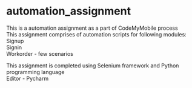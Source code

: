 # automation_assignment
This is a automation assignment as a part of CodeMyMobile process  
This assignment comprises of automation scripts for following modules:  
  Signup  
  Signin  
  Workorder - few scenarios  
  
This assignment is completed using Selenium framework and Python programming language  
Editor - Pycharm  
